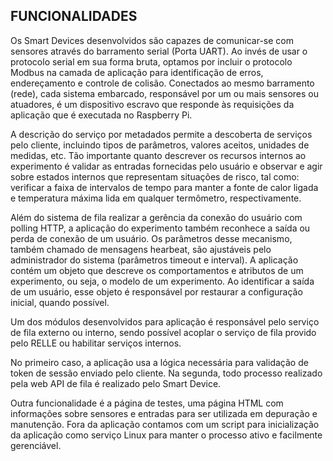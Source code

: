 ## FUNCIONALIDADES  

Os Smart Devices desenvolvidos são capazes de comunicar-se com sensores através do barramento serial (Porta UART). Ao invés de usar o protocolo serial em sua forma bruta, optamos por incluir o protocolo Modbus na camada de aplicação para identificação de erros, endereçamento e controle de colisão. Conectados ao mesmo barramento (rede), cada sistema embarcado, responsável por um ou mais sensores ou atuadores, é um dispositivo escravo que responde às requisições da aplicação que é executada no Raspberry Pi.  

A descrição do serviço por metadados permite a descoberta de serviços pelo cliente, incluindo tipos de parâmetros, valores aceitos, unidades de medidas, etc. Tão importante quanto descrever os recursos internos ao experimento é validar as entradas fornecidas pelo usuário e observar e agir sobre estados internos que representam situações de risco, tal como: verificar a faixa de intervalos de tempo para manter a fonte de calor ligada e temperatura máxima lida em qualquer termômetro, respectivamente.  

Além do sistema de fila realizar a gerência da conexão do usuário com polling HTTP, a aplicação do experimento também reconhece a saída ou perda de conexão de um usuário. Os parâmetros desse mecanismo, também chamado de mensagens hearbeat, são ajustáveis pelo administrador do sistema (parâmetros timeout e interval). A aplicação contém um objeto que descreve os comportamentos e atributos de um experimento, ou seja, o modelo de um experimento. Ao identificar a saída de um usuário, esse objeto é responsável por restaurar a configuração inicial, quando possível.  

Um dos módulos desenvolvidos para aplicação é responsável pelo serviço de fila externo ou interno, sendo possível acoplar o serviço de fila provido pelo RELLE ou habilitar serviços internos.  

No primeiro caso, a aplicação usa a lógica necessária para validação de token de sessão enviado pelo cliente. Na segunda, todo processo realizado pela web API de fila é realizado pelo Smart Device.  
  
Outra funcionalidade é a página de testes, uma página HTML com informações sobre sensores e entradas para ser utilizada em depuração e manutenção. Fora da aplicação contamos com um script para inicialização da aplicação como serviço Linux para manter o processo ativo e facilmente gerenciável.  

